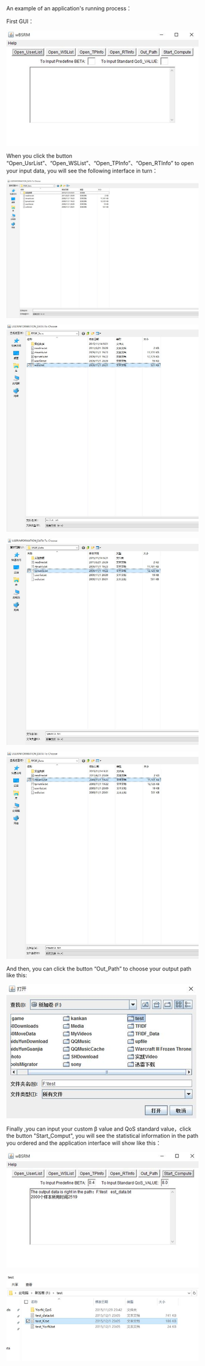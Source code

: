 An example of an application's running process：

First GUI：

![alt text](https://raw.githubusercontent.com/QXL4515/wBSRM/master/Images/GUI.jpg)

When you click the button “Open_UsrList”、“Open_WSList”、“Open_TPInfo”、“Open_RTInfo” to open your input data, you will see the following interface in turn：

![alt text](https://raw.githubusercontent.com/QXL4515/wBSRM/master/Images/Open%20userList.jpg)

![alt text](https://raw.githubusercontent.com/QXL4515/wBSRM/master/Images/WSList.jpg)

![alt text](https://raw.githubusercontent.com/QXL4515/wBSRM/master/Images/TPData.jpg)

![alt text](https://raw.githubusercontent.com/QXL4515/wBSRM/master/Images/RTData.jpg)

And then, you can click the button “Out_Path” to choose your output path like this:

![alt text](https://raw.githubusercontent.com/QXL4515/wBSRM/master/Images/Output_path.jpg)

Finally ,you can input your custom β value and QoS standard value，click the button "Start_Comput", you will see the statistical information in the path you ordered and the application interface will show like this：

![alt text](https://raw.githubusercontent.com/QXL4515/wBSRM/master/Images/Final_Output.jpg)

![alt text](https://raw.githubusercontent.com/QXL4515/wBSRM/master/Images/Output_Data.jpg)
